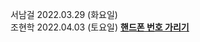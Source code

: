 서남걸 2022.03.29 (화요일)  
조현학 2022.04.03 (토요일)
<strong><u>[핸드폰 번호 가리기](https://programmers.co.kr/learn/courses/30/lessons/12948)</u></strong>
